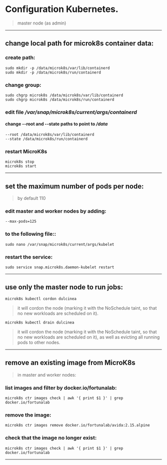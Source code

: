 #  Configuration Kubernetes.
> master node (as admin)
---

## change local path for microk8s container data:

### create path:
```
sudo mkdir -p /data/microk8s/var/lib/containerd
sudo mkdir -p /data/microk8s/run/containerd
```

### change group:
```
sudo chgrp microk8s /data/microk8s/var/lib/containerd
sudo chgrp microk8s /data/microk8s/run/containerd
```

### edit file */var/snap/microk8s/current/args/containerd* 

#### change --root and --state paths to point to */data*
```
--root /data/microk8s/var/lib/containerd
--state /data/microk8s/run/containerd
```

### restart MicroK8s
```
microk8s stop
microk8s start
```

---

## set the maximum number of pods per node:
> by default 110

### edit master and worker nodes by adding:

```
--max-pods=125
```
### to the following file::

```
sudo nano /var/snap/microk8s/current/args/kubelet
```

### restart the service:

```
sudo service snap.microk8s.daemon-kubelet restart
```

---

## use only the master node to run jobs:

```
microk8s kubectl cordon dulcinea
```

> it will cordon the node (marking it with the NoSchedule taint, so that no new workloads are scheduled on it).

```
microk8s kubectl drain dulcinea
```

> it will cordon the node (marking it with the NoSchedule taint, so that no new workloads are scheduled on it), as well as evicting all running pods to other nodes.

---

## remove an existing image from MicroK8s
> in master and worker nodes:

### list images and filter by docker.io/fortunalab:

```
microk8s ctr images check | awk '{ print $1 }' | grep docker.io/fortunalab
```

### remove the image:

```
microk8s ctr images remove docker.io/fortunalab/avida:2.15.alpine
```

### check that the image no longer exist:

```
microk8s ctr images check | awk '{ print $1 }' | grep docker.io/fortunalab
```

---